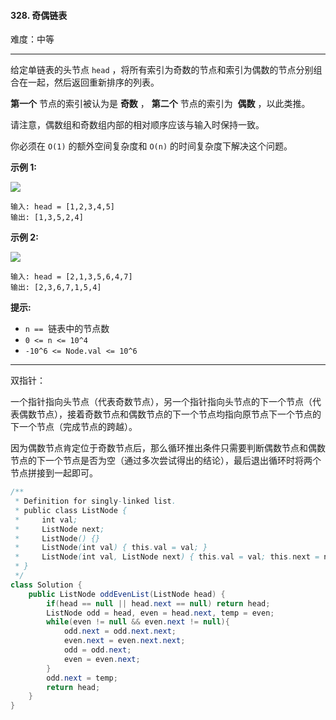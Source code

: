 #### 328. 奇偶链表

难度：中等

---

给定单链表的头节点 `head` ，将所有索引为奇数的节点和索引为偶数的节点分别组合在一起，然后返回重新排序的列表。

 **第一个** 节点的索引被认为是  **奇数**  ，  **第二个** 节点的索引为  **偶数**  ，以此类推。

请注意，偶数组和奇数组内部的相对顺序应该与输入时保持一致。

你必须在 `O(1)` 的额外空间复杂度和 `O(n)` 的时间复杂度下解决这个问题。

 **示例 1:** 

![](https://assets.leetcode.com/uploads/2021/03/10/oddeven-linked-list.jpg)

```
输入: head = [1,2,3,4,5]
输出: [1,3,5,2,4]
```

 **示例 2:** 

![](https://assets.leetcode.com/uploads/2021/03/10/oddeven2-linked-list.jpg)

```
输入: head = [2,1,3,5,6,4,7]
输出: [2,3,6,7,1,5,4]
```

 **提示:** 

*   `n ==`  链表中的节点数
*   `0 <= n <= 10^4`
*   `-10^6 <= Node.val <= 10^6`

---

双指针：

一个指针指向头节点（代表奇数节点），另一个指针指向头节点的下一个节点（代表偶数节点），接着奇数节点和偶数节点的下一个节点均指向原节点下一个节点的下一个节点（完成节点的跨越）。

因为偶数节点肯定位于奇数节点后，那么循环推出条件只需要判断偶数节点和偶数节点的下一个节点是否为空（通过多次尝试得出的结论），最后退出循环时将两个节点拼接到一起即可。

```Java
/**
 * Definition for singly-linked list.
 * public class ListNode {
 *     int val;
 *     ListNode next;
 *     ListNode() {}
 *     ListNode(int val) { this.val = val; }
 *     ListNode(int val, ListNode next) { this.val = val; this.next = next; }
 * }
 */
class Solution {
    public ListNode oddEvenList(ListNode head) {
        if(head == null || head.next == null) return head;
        ListNode odd = head, even = head.next, temp = even;
        while(even != null && even.next != null){
            odd.next = odd.next.next;
            even.next = even.next.next;
            odd = odd.next;
            even = even.next;
        }
        odd.next = temp;
        return head;
    }
}
```